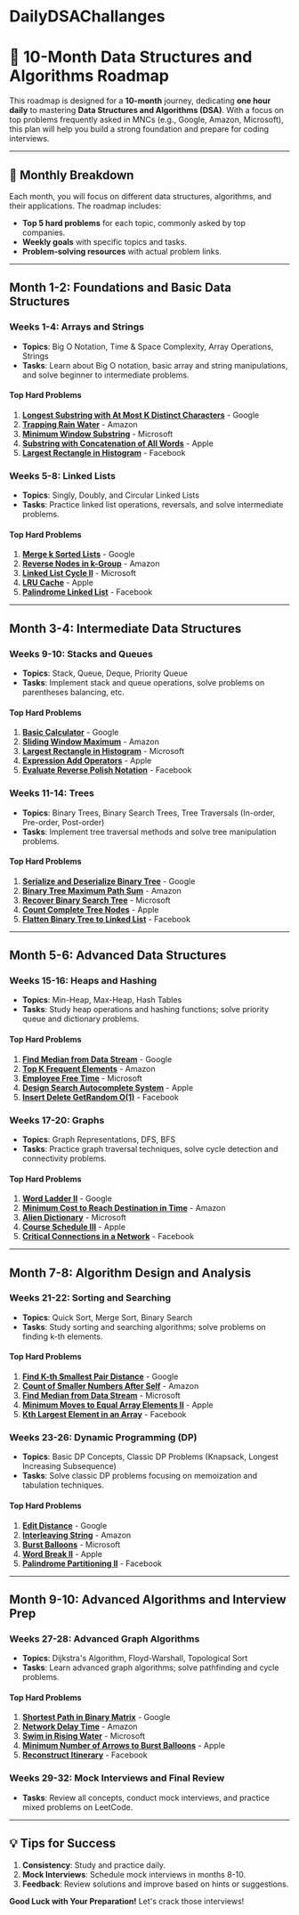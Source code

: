 # DailyDSAChallanges
# 📘 10-Month Data Structures and Algorithms Roadmap

This roadmap is designed for a **10-month** journey, dedicating **one hour daily** to mastering **Data Structures and Algorithms (DSA)**. With a focus on top problems frequently asked in MNCs (e.g., Google, Amazon, Microsoft), this plan will help you build a strong foundation and prepare for coding interviews.

---

## 📅 Monthly Breakdown

Each month, you will focus on different data structures, algorithms, and their applications. The roadmap includes:
- **Top 5 hard problems** for each topic, commonly asked by top companies.
- **Weekly goals** with specific topics and tasks.
- **Problem-solving resources** with actual problem links.

---

## Month 1-2: Foundations and Basic Data Structures

### Weeks 1-4: Arrays and Strings
- **Topics**: Big O Notation, Time & Space Complexity, Array Operations, Strings
- **Tasks**: Learn about Big O notation, basic array and string manipulations, and solve beginner to intermediate problems.

#### Top Hard Problems
1. [**Longest Substring with At Most K Distinct Characters**](https://leetcode.com/problems/longest-substring-with-at-most-k-distinct-characters/) - Google
2. [**Trapping Rain Water**](https://leetcode.com/problems/trapping-rain-water/) - Amazon
3. [**Minimum Window Substring**](https://leetcode.com/problems/minimum-window-substring/) - Microsoft
4. [**Substring with Concatenation of All Words**](https://leetcode.com/problems/substring-with-concatenation-of-all-words/) - Apple
5. [**Largest Rectangle in Histogram**](https://leetcode.com/problems/largest-rectangle-in-histogram/) - Facebook

### Weeks 5-8: Linked Lists
- **Topics**: Singly, Doubly, and Circular Linked Lists
- **Tasks**: Practice linked list operations, reversals, and solve intermediate problems.

#### Top Hard Problems
1. [**Merge k Sorted Lists**](https://leetcode.com/problems/merge-k-sorted-lists/) - Google
2. [**Reverse Nodes in k-Group**](https://leetcode.com/problems/reverse-nodes-in-k-group/) - Amazon
3. [**Linked List Cycle II**](https://leetcode.com/problems/linked-list-cycle-ii/) - Microsoft
4. [**LRU Cache**](https://leetcode.com/problems/lru-cache/) - Apple
5. [**Palindrome Linked List**](https://leetcode.com/problems/palindrome-linked-list/) - Facebook

---

## Month 3-4: Intermediate Data Structures

### Weeks 9-10: Stacks and Queues
- **Topics**: Stack, Queue, Deque, Priority Queue
- **Tasks**: Implement stack and queue operations, solve problems on parentheses balancing, etc.

#### Top Hard Problems
1. [**Basic Calculator**](https://leetcode.com/problems/basic-calculator/) - Google
2. [**Sliding Window Maximum**](https://leetcode.com/problems/sliding-window-maximum/) - Amazon
3. [**Largest Rectangle in Histogram**](https://leetcode.com/problems/largest-rectangle-in-histogram/) - Microsoft
4. [**Expression Add Operators**](https://leetcode.com/problems/expression-add-operators/) - Apple
5. [**Evaluate Reverse Polish Notation**](https://leetcode.com/problems/evaluate-reverse-polish-notation/) - Facebook

### Weeks 11-14: Trees
- **Topics**: Binary Trees, Binary Search Trees, Tree Traversals (In-order, Pre-order, Post-order)
- **Tasks**: Implement tree traversal methods and solve tree manipulation problems.

#### Top Hard Problems
1. [**Serialize and Deserialize Binary Tree**](https://leetcode.com/problems/serialize-and-deserialize-binary-tree/) - Google
2. [**Binary Tree Maximum Path Sum**](https://leetcode.com/problems/binary-tree-maximum-path-sum/) - Amazon
3. [**Recover Binary Search Tree**](https://leetcode.com/problems/recover-binary-search-tree/) - Microsoft
4. [**Count Complete Tree Nodes**](https://leetcode.com/problems/count-complete-tree-nodes/) - Apple
5. [**Flatten Binary Tree to Linked List**](https://leetcode.com/problems/flatten-binary-tree-to-linked-list/) - Facebook

---

## Month 5-6: Advanced Data Structures

### Weeks 15-16: Heaps and Hashing
- **Topics**: Min-Heap, Max-Heap, Hash Tables
- **Tasks**: Study heap operations and hashing functions; solve priority queue and dictionary problems.

#### Top Hard Problems
1. [**Find Median from Data Stream**](https://leetcode.com/problems/find-median-from-data-stream/) - Google
2. [**Top K Frequent Elements**](https://leetcode.com/problems/top-k-frequent-elements/) - Amazon
3. [**Employee Free Time**](https://leetcode.com/problems/employee-free-time/) - Microsoft
4. [**Design Search Autocomplete System**](https://leetcode.com/problems/design-search-autocomplete-system/) - Apple
5. [**Insert Delete GetRandom O(1)**](https://leetcode.com/problems/insert-delete-getrandom-o1/) - Facebook

### Weeks 17-20: Graphs
- **Topics**: Graph Representations, DFS, BFS
- **Tasks**: Practice graph traversal techniques, solve cycle detection and connectivity problems.

#### Top Hard Problems
1. [**Word Ladder II**](https://leetcode.com/problems/word-ladder-ii/) - Google
2. [**Minimum Cost to Reach Destination in Time**](https://leetcode.com/problems/minimum-cost-to-reach-destination-in-time/) - Amazon
3. [**Alien Dictionary**](https://leetcode.com/problems/alien-dictionary/) - Microsoft
4. [**Course Schedule III**](https://leetcode.com/problems/course-schedule-iii/) - Apple
5. [**Critical Connections in a Network**](https://leetcode.com/problems/critical-connections-in-a-network/) - Facebook

---

## Month 7-8: Algorithm Design and Analysis

### Weeks 21-22: Sorting and Searching
- **Topics**: Quick Sort, Merge Sort, Binary Search
- **Tasks**: Study sorting and searching algorithms; solve problems on finding k-th elements.

#### Top Hard Problems
1. [**Find K-th Smallest Pair Distance**](https://leetcode.com/problems/find-k-th-smallest-pair-distance/) - Google
2. [**Count of Smaller Numbers After Self**](https://leetcode.com/problems/count-of-smaller-numbers-after-self/) - Amazon
3. [**Find Median from Data Stream**](https://leetcode.com/problems/find-median-from-data-stream/) - Microsoft
4. [**Minimum Moves to Equal Array Elements II**](https://leetcode.com/problems/minimum-moves-to-equal-array-elements-ii/) - Apple
5. [**Kth Largest Element in an Array**](https://leetcode.com/problems/kth-largest-element-in-an-array/) - Facebook

### Weeks 23-26: Dynamic Programming (DP)
- **Topics**: Basic DP Concepts, Classic DP Problems (Knapsack, Longest Increasing Subsequence)
- **Tasks**: Solve classic DP problems focusing on memoization and tabulation techniques.

#### Top Hard Problems
1. [**Edit Distance**](https://leetcode.com/problems/edit-distance/) - Google
2. [**Interleaving String**](https://leetcode.com/problems/interleaving-string/) - Amazon
3. [**Burst Balloons**](https://leetcode.com/problems/burst-balloons/) - Microsoft
4. [**Word Break II**](https://leetcode.com/problems/word-break-ii/) - Apple
5. [**Palindrome Partitioning II**](https://leetcode.com/problems/palindrome-partitioning-ii/) - Facebook

---

## Month 9-10: Advanced Algorithms and Interview Prep

### Weeks 27-28: Advanced Graph Algorithms
- **Topics**: Dijkstra's Algorithm, Floyd-Warshall, Topological Sort
- **Tasks**: Learn advanced graph algorithms; solve pathfinding and cycle problems.

#### Top Hard Problems
1. [**Shortest Path in Binary Matrix**](https://leetcode.com/problems/shortest-path-in-binary-matrix/) - Google
2. [**Network Delay Time**](https://leetcode.com/problems/network-delay-time/) - Amazon
3. [**Swim in Rising Water**](https://leetcode.com/problems/swim-in-rising-water/) - Microsoft
4. [**Minimum Number of Arrows to Burst Balloons**](https://leetcode.com/problems/minimum-number-of-arrows-to-burst-balloons/) - Apple
5. [**Reconstruct Itinerary**](https://leetcode.com/problems/reconstruct-itinerary/) - Facebook

### Weeks 29-32: Mock Interviews and Final Review
- **Tasks**: Review all concepts, conduct mock interviews, and practice mixed problems on LeetCode.

---

## 💡 Tips for Success

1. **Consistency**: Study and practice daily.
2. **Mock Interviews**: Schedule mock interviews in months 8-10.
3. **Feedback**: Review solutions and improve based on hints or suggestions.

**Good Luck with Your Preparation!** Let's crack those interviews!
